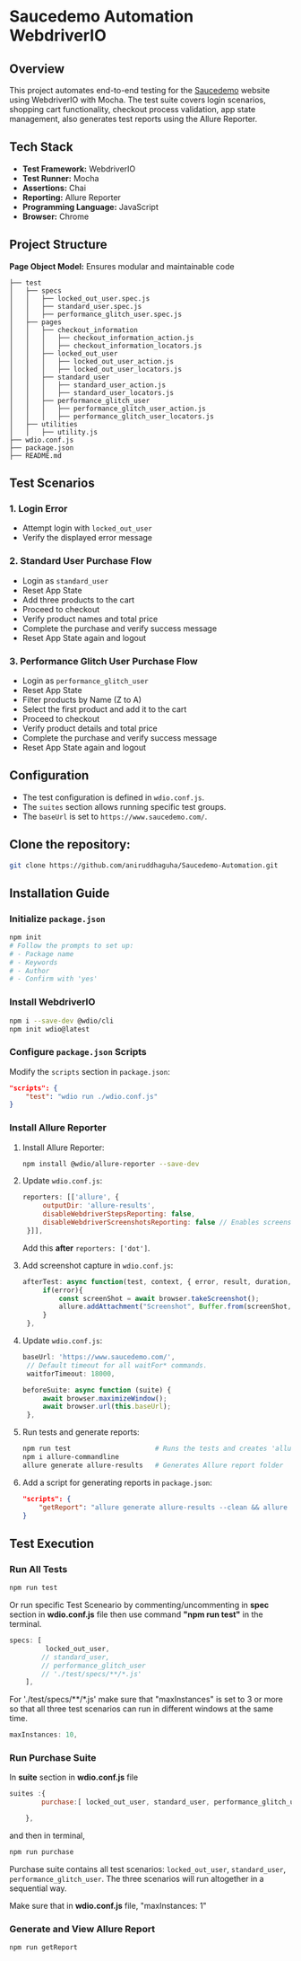 # Saucedemo Automation WebdriverIO

## Overview
This project automates end-to-end testing for the [Saucedemo](https://www.saucedemo.com/) website using WebdriverIO with Mocha. The test suite covers login scenarios, shopping cart functionality, checkout process validation, app state management, also generates test reports using the Allure Reporter.

## Tech Stack
- **Test Framework:** WebdriverIO
- **Test Runner:** Mocha
- **Assertions:** Chai
- **Reporting:** Allure Reporter
- **Programming Language:** JavaScript
- **Browser:** Chrome

## Project Structure
**Page Object Model:** Ensures modular and maintainable code
```
├── test
│   ├── specs
│   │   ├── locked_out_user.spec.js
│   │   ├── standard_user.spec.js
│   │   ├── performance_glitch_user.spec.js
│   ├── pages
│   │   ├── checkout_information
│   │   │   ├── checkout_information_action.js
│   │   │   ├── checkout_information_locators.js
│   │   ├── locked_out_user
│   │   │   ├── locked_out_user_action.js
│   │   │   ├── locked_out_user_locators.js
│   │   ├── standard_user
│   │   │   ├── standard_user_action.js
│   │   │   ├── standard_user_locators.js
│   │   ├── performance_glitch_user
│   │   │   ├── performance_glitch_user_action.js
│   │   │   ├── performance_glitch_user_locators.js
│   ├── utilities
│   │   ├── utility.js
├── wdio.conf.js
├── package.json
├── README.md
```

## Test Scenarios
### 1. Login Error
- Attempt login with `locked_out_user`
- Verify the displayed error message

### 2. Standard User Purchase Flow
- Login as `standard_user`
- Reset App State
- Add three products to the cart
- Proceed to checkout
- Verify product names and total price
- Complete the purchase and verify success message
- Reset App State again and logout

### 3. Performance Glitch User Purchase Flow
- Login as `performance_glitch_user`
- Reset App State
- Filter products by Name (Z to A)
- Select the first product and add it to the cart
- Proceed to checkout
- Verify product details and total price
- Complete the purchase and verify success message
- Reset App State again and logout

## Configuration
- The test configuration is defined in `wdio.conf.js`.
- The `suites` section allows running specific test groups.
- The `baseUrl` is set to `https://www.saucedemo.com/`.


## Clone the repository:
   ```sh
   git clone https://github.com/aniruddhaguha/Saucedemo-Automation.git
   ```


## Installation Guide

### Initialize `package.json`
```sh
npm init
# Follow the prompts to set up:
# - Package name
# - Keywords
# - Author
# - Confirm with 'yes'
```

### Install WebdriverIO
```sh
npm i --save-dev @wdio/cli
npm init wdio@latest
```

### Configure `package.json` Scripts
Modify the `scripts` section in `package.json`:
```json
"scripts": {
    "test": "wdio run ./wdio.conf.js"
}
```

### Install Allure Reporter

1. Install Allure Reporter:
   ```sh
   npm install @wdio/allure-reporter --save-dev
   ```
2. Update `wdio.conf.js`:
   ```js
   reporters: [['allure', {
        outputDir: 'allure-results',
        disableWebdriverStepsReporting: false,
        disableWebdriverScreenshotsReporting: false // Enables screenshot capture
    }]],
   ```
   Add this **after** `reporters: ['dot']`.

3. Add screenshot capture in `wdio.conf.js`:
   ```js
   afterTest: async function(test, context, { error, result, duration, passed, retries }) {
        if(error){
            const screenShot = await browser.takeScreenshot();
            allure.addAttachment("Screenshot", Buffer.from(screenShot,"base64"),"failure/png");
        }
    },
   ```

4. Update `wdio.conf.js`:
   ```js
   baseUrl: 'https://www.saucedemo.com/',
    // Default timeout for all waitFor* commands.
    waitforTimeout: 18000,
   ```
   ```js
   beforeSuite: async function (suite) {
        await browser.maximizeWindow();
        await browser.url(this.baseUrl);
    },
   ```

5. Run tests and generate reports:
   ```sh
   npm run test                     # Runs the tests and creates 'allure-results' folder
   npm i allure-commandline
   allure generate allure-results   # Generates Allure report folder
   ```

6. Add a script for generating reports in `package.json`:
   ```json
   "scripts": {
       "getReport": "allure generate allure-results --clean && allure open"
   }
   ```

## Test Execution
### Run All Tests
```sh
npm run test
```
Or run specific Test Sceneario by commenting/uncommenting in **spec** section in **wdio.conf.js** file then use command **"npm run test"** in the terminal.
```js
specs: [
         locked_out_user,
        // standard_user,
        // performance_glitch_user
        // './test/specs/**/*.js'
    ],
```
For './test/specs/**/*.js' make sure that "maxInstances" is set to 3 or more so that all three test scenarios can run in different windows at the same time.

```js
maxInstances: 10,
```


### Run Purchase Suite
In **suite** section in **wdio.conf.js** file
```js
suites :{ 
        purchase:[ locked_out_user, standard_user, performance_glitch_user]

    },
```
and then in terminal,
```sh
npm run purchase
```
Purchase suite contains all test scenarios: `locked_out_user`, `standard_user`, `performance_glitch_user`. The three scenarios will run altogether in a sequential way.

Make sure that in **wdio.conf.js** file, "maxInstances: 1"

### Generate and View Allure Report
```sh
npm run getReport
```
